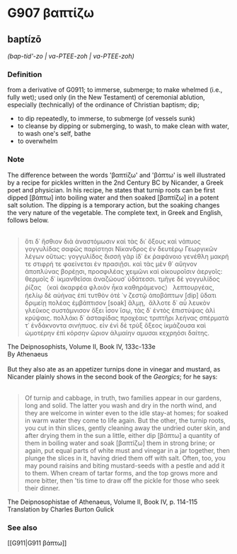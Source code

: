 # G907 βαπτίζω

## baptízō

_(bap-tid'-zo | va-PTEE-zoh | va-PTEE-zoh)_

### Definition

from a derivative of G0911; to immerse, submerge; to make whelmed (i.e., fully wet); used only (in the New Testament) of ceremonial ablution, especially (technically) of the ordinance of Christian baptism; dip; 

- to dip repeatedly, to immerse, to submerge (of vessels sunk)
- to cleanse by dipping or submerging, to wash, to make clean with water, to wash one's self, bathe
- to overwhelm

### Note

The difference between the words 'βαπτίζω' and 'βάπτω' is well illustrated by a recipe for pickles written in the 2nd Century BC by Nicander, a Greek poet and physician. In his recipe, he states that turnip roots can be first dipped [βάπτω] into boiling water and then soaked [βαπτίζω] in a potent salt solution. The dipping is a temporary action, but the soaking changes the very nature of the vegetable. The complete text, in Greek and English, follows below.<br><br><blockquote class="bc">ὅτι δ᾽ ἤσθιον διὰ ἀναστόμωσιν καὶ τὰς δι᾽ ὄξους καὶ νάπυος γογγυλίδας σαφῶς παρίστησι Νίκανδρος ἐν δευτέρῳ Γεωργικῶν λέγων οὕτως: γογγυλίδος δισσὴ γὰρ ἰδ᾽ ἐκ ῥαφάνοιο γενέθλη μακρή τε στιφρή τε φαείνεται ἐν πρασιῇσι. καὶ τὰς μὲν θ᾽ αὕηνον ἀποπλύνας βορέῃσι, προσφιλέας χειμῶνι καὶ οἰκουροῖσιν ἀεργοῖς: θερμοῖς δ᾽ ἰκμανθεῖσαι ἀναζώουσ᾽ ὑδάτεσσι. τμῆγε δὲ γογγυλίδος ῥίζας （καὶ ἀκαρφέα φλοιὸν ἦκα καθηράμενος） λεπτουργέας, ἠελίῳ δὲ αὐήνας ἐπὶ τυτθὸν ὁτὲ ᾿ν ζεστῷ ἀποβάπτων [dip] ὕδατι δριμείῃ πολέας ἐμβάπτισον [soak] ἅλμῃ,  ἄλλοτε δ᾽ αὖ λευκὸν γλεῦκος συστάμνισον ὄξει ἶσον ἴσῳ, τὰς δ᾽ ἐντὸς ἐπιστύψας ἁλὶ κρύψαις. πολλάκι δ᾽ ἀσταφίδας προχέαις τριπτῆρι λεήνας σπέρματὰ τ᾽ ἐνδάκνοντα σινήπυος. εἰν ἑνὶ δὲ τρὺξ ὄξεος ἰκμάζουσα καὶ ὠμοτέρην ἐπὶ κόρσην ὥριον ἁλμαίην αμυσαι κεχρηόσι δαίτης.</blockquote>The Deipnosophists, Volume II, Book IV, 133c-133e<br>By Athenaeus<br><br>But they also ate as an appetizer turnips done in vinegar and mustard, as Nicander plainly shows in the second book of the <i>Georgics</i>; for he says:<br><br><blockquote class="bc">Of turnip and cabbage, in truth, two families appear in our gardens, long and solid. The latter you wash and dry in the north wind, and they are welcome in winter even to the idle stay-at homes; for soaked in warm water they come to life again. But the other, the turnip roots, you cut in thin slices, gently cleaning away the undried outer skin, and after drying them in the sun a little, either dip [βάπτω] a quantity of them in boiling water and soak [βαπτίζω] them in strong brine; or again, put equal parts of white must and vinegar in a jar together, then plunge the slices in it, having dried them off with salt. Often, too, you may pound raisins and biting mustard-seeds with a pestle and add it to them. When cream of tartar forms, and the top grows more and more bitter, then 'tis time to draw off the pickle for those who seek their dinner.</blockquote>The Deipnosophistae of Athenaeus, Volume II, Book IV, p. 114-115<br>Translation by Charles Burton Gulick

### See also

[[G911|G911 βάπτω]]
